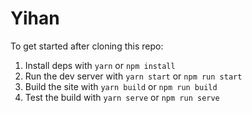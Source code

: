 # Yihan

To get started after cloning this repo:

1.  Install deps with `yarn` or `npm install`
2.  Run the dev server with `yarn start` or `npm run start`
3.  Build the site with `yarn build` or `npm run build`
4.  Test the build with `yarn serve` or `npm run serve`
